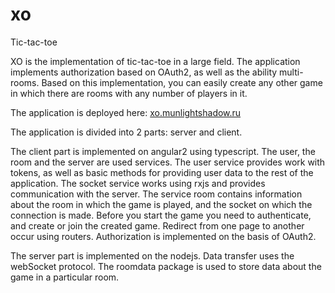 # xo
Tic-tac-toe

XO is the implementation of tic-tac-toe in a large field. The application implements authorization based on OAuth2, as well as the ability multi-rooms. Based on this implementation, you can easily create any other game in which there are rooms with any number of players in it.

The application is deployed here: <a href="http://xo.munlightshadow.ru">xo.munlightshadow.ru</a>

The application is divided into 2 parts: server and client.

The client part is implemented on angular2 using typescript. The user, the room and the server are used services.
The user service provides work with tokens, as well as basic methods for providing user data to the rest of the application.
The socket service works using rxjs and provides communication with the server.
The service room contains information about the room in which the game is played, and the socket on which the connection is made.
Before you start the game you need to authenticate, and create or join the created game. Redirect from one page to another occur using routers. Authorization is implemented on the basis of OAuth2.

The server part is implemented on the nodejs. Data transfer uses the webSocket protocol. The roomdata package is used to store data about the game in a particular room.